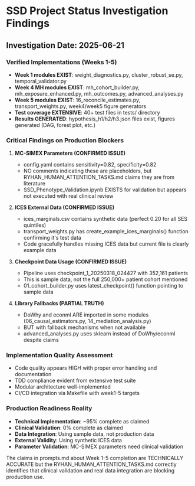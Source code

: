 # SSD Project Status Investigation Findings

## Investigation Date: 2025-06-21

### Verified Implementations (Weeks 1-5)
- **Week 1 modules EXIST**: weight_diagnostics.py, cluster_robust_se.py, temporal_validator.py
- **Week 4 MH modules EXIST**: mh_cohort_builder.py, mh_exposure_enhanced.py, mh_outcomes.py, advanced_analyses.py
- **Week 5 modules EXIST**: 16_reconcile_estimates.py, transport_weights.py, week4/week5 figure generators
- **Test coverage EXTENSIVE**: 40+ test files in tests/ directory
- **Results GENERATED**: hypothesis_h1/h2/h3.json files exist, figures generated (DAG, forest plot, etc.)

### Critical Findings on Production Blockers

1. **MC-SIMEX Parameters (CONFIRMED ISSUE)**
   - config.yaml contains sensitivity=0.82, specificity=0.82
   - NO comments indicating these are placeholders, but RYHAN_HUMAN_ATTENTION_TASKS.md claims they are from literature
   - SSD_Phenotype_Validation.ipynb EXISTS for validation but appears not executed with real clinical review

2. **ICES External Data (CONFIRMED ISSUE)**
   - ices_marginals.csv contains synthetic data (perfect 0.20 for all SES quintiles)
   - transport_weights.py has create_example_ices_marginals() function confirming it's test data
   - Code gracefully handles missing ICES data but current file is clearly example data

3. **Checkpoint Data Usage (CONFIRMED ISSUE)**
   - Pipeline uses checkpoint_1_20250318_024427 with 352,161 patients
   - This is sample data, not the full 250,000+ patient cohort mentioned
   - 01_cohort_builder.py uses latest_checkpoint() function pointing to sample data

4. **Library Fallbacks (PARTIAL TRUTH)**
   - DoWhy and econml ARE imported in some modules (06_causal_estimators.py, 14_mediation_analysis.py)
   - BUT with fallback mechanisms when not available
   - advanced_analyses.py uses sklearn instead of DoWhy/econml despite claims

### Implementation Quality Assessment
- Code quality appears HIGH with proper error handling and documentation
- TDD compliance evident from extensive test suite
- Modular architecture well-implemented
- CI/CD integration via Makefile with week1-5 targets

### Production Readiness Reality
- **Technical Implementation**: ~95% complete as claimed
- **Clinical Validation**: 0% complete as claimed
- **Data Integration**: Using sample data, not production data
- **External Validity**: Using synthetic ICES data
- **Parameter Validation**: MC-SIMEX parameters need clinical validation

The claims in prompts.md about Week 1-5 completion are TECHNICALLY ACCURATE but the RYHAN_HUMAN_ATTENTION_TASKS.md correctly identifies that clinical validation and real data integration are blocking production use.